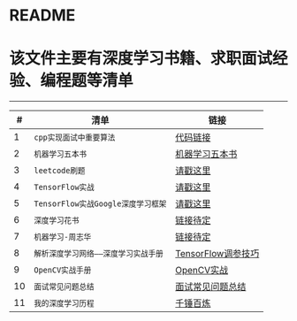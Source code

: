 README
===========================
# 该文件主要有深度学习书籍、求职面试经验、编程题等清单

****

|#|清单|链接|
|---|----|-----|
|1|`cpp实现面试中重要算法`|[代码链接](https://github.com/computervisionlearner/CppCode)|
|2|`机器学习五本书`|[机器学习五本书](https://pan.baidu.com/s/1tT_pX4pPF7N8edlkwsY-Jw)|
|3|`leetcode刷题`|[请戳这里](https://github.com/computervisionlearner/leetcode)|
|4|`TensorFlow实战`|[请戳这里](https://pan.baidu.com/s/1l6IsLWcUmk4osJw7MD2zbg)|
|5|`TensorFlow实战Google深度学习框架`|[请戳这里](https://pan.baidu.com/s/1WaNF4ynZ9FgwBSZwHImnFA)|
|6|`深度学习花书`|[链接待定](链接待定)|
|7|`机器学习-周志华`|[链接待定](链接待定)|
|8|`解析深度学习网络——深度学习实战手册`|[TensorFlow调参技巧](链接待定)|
|9|`OpenCV实战手册`|[OpenCV实战](链接待定)|
|10|`面试常见问题总结`|[面试常见问题总结](链接待定)|
|11|`我的深度学习历程`|[千锤百炼](链接待定)|

